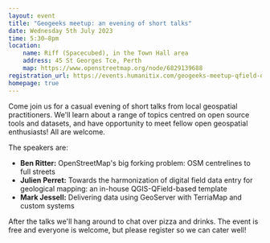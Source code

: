 ```yaml
---
layout: event
title: "Geogeeks meetup: an evening of short talks"
date: Wednesday 5th July 2023
time: 5:30–8pm
location:
    name: Riff (Spacecubed), in the Town Hall area
    address: 45 St Georges Tce, Perth
    map: https://www.openstreetmap.org/node/6829139688
registration_url: https://events.humanitix.com/geogeeks-meetup-qfield-osm-data-visualisation-and-more
homepage: true
---
```


Come join us for a casual evening of short talks from local geospatial practitioners.
We'll learn about a range of topics centred on open source tools and datasets, and have opportunity to meet fellow open geospatial enthusiasts!
All are welcome.

The speakers are:

* **Ben Ritter:** OpenStreetMap's big forking problem: OSM centrelines to full streets
* **Julien Perret:** Towards the harmonization of digital field data entry for geological mapping: an in-house QGIS-QField-based template
* **Mark Jessell:** Delivering data using GeoServer with TerriaMap and custom systems

After the talks we'll hang around to chat over pizza and drinks. The event is free and everyone is welcome, but please register so we can cater well!
